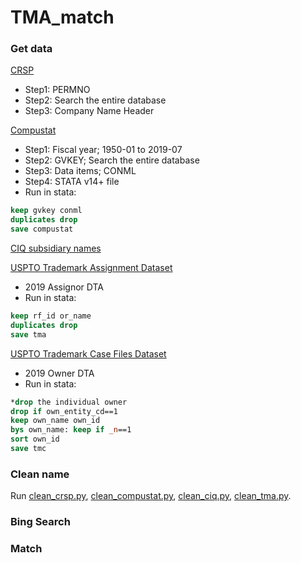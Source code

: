 # TMA_match

### Get data

[CRSP](https://wrds-web.wharton.upenn.edu/wrds//ds/crsp/stock_a/stkhdr.cfm)
- Step1: PERMNO
- Step2: Search the entire database
- Step3: Company Name Header



[Compustat](https://wrds-web.wharton.upenn.edu/wrds/ds/comp/funda/index.cfm?navId=80)
- Step1: Fiscal year; 1950-01 to 2019-07
- Step2: GVKEY; Search the entire database
- Step3: Data items; CONML
- Step4: STATA v14+ file
- Run in stata:
```stata
keep gvkey conml
duplicates drop
save compustat
```


[CIQ subsidiary names](https://www.capitaliq.com/)



[USPTO Trademark Assignment Dataset](https://www.uspto.gov/learning-and-resources/electronic-data-products/trademark-assignment-dataset)
- 2019 Assignor DTA
- Run in stata:
```stata
keep rf_id or_name
duplicates drop
save tma
```



[USPTO Trademark Case Files Dataset](https://www.uspto.gov/learning-and-resources/electronic-data-products/trademark-case-files-dataset-0)
- 2019 Owner DTA
- Run in stata:
```stata
*drop the individual owner 
drop if own_entity_cd==1
keep own_name own_id
bys own_name: keep if _n==1
sort own_id
save tmc
```

### Clean name
Run [clean_crsp.py](https://github.com/FutureMathematician/TMA_match/blob/main/Clean_name/clean_crsp.py), [clean_compustat.py](https://github.com/FutureMathematician/TMA_match/blob/main/Clean_name/clean_compustat.py), [clean_ciq.py](https://github.com/FutureMathematician/TMA_match/blob/main/Clean_name/clean_ciq.py), [clean_tma.py](https://github.com/FutureMathematician/TMA_match/blob/main/Clean_name/clean_tma.py).

### Bing Search

### Match

